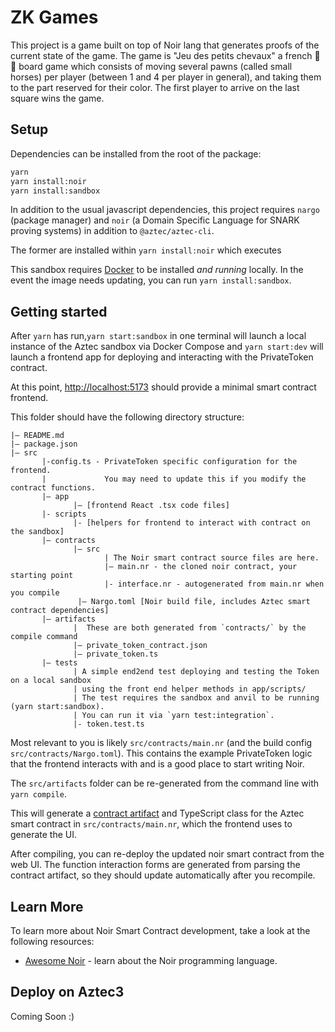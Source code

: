 # ZK Games
This project is a game built on top of Noir lang that generates proofs of the current state of the game. The game is "Jeu des petits chevaux" a french 🥖🥖 board game which consists of moving several pawns (called small horses) per player (between 1 and 4 per player in general), and taking them to the part reserved for their color. The first player to arrive on the last square wins the game.

## Setup

Dependencies can be installed from the root of the package:

```bash
yarn
yarn install:noir
yarn install:sandbox
```

In addition to the usual javascript dependencies, this project requires `nargo` (package manager) and `noir` (a Domain Specific Language for SNARK proving systems) in addition to `@aztec/aztec-cli`.

The former are installed within `yarn install:noir` which executes

This sandbox requires [Docker](https://www.docker.com/) to be installed _and running_ locally. In the event the image needs updating, you can run `yarn install:sandbox`.

## Getting started

After `yarn` has run,`yarn start:sandbox` in one terminal will launch a local instance of the Aztec sandbox via Docker Compose and `yarn start:dev` will launch a frontend app for deploying and interacting with the PrivateToken contract.

At this point, [http://localhost:5173](http://localhost:5173) should provide a minimal smart contract frontend.

This folder should have the following directory structure:

```
|— README.md
|— package.json
|— src
       |-config.ts - PrivateToken specific configuration for the frontend.
       |             You may need to update this if you modify the contract functions.
       |— app
              |— [frontend React .tsx code files]
       |- scripts
              |- [helpers for frontend to interact with contract on the sandbox]
       |— contracts
              |— src
                     | The Noir smart contract source files are here.
                     |— main.nr - the cloned noir contract, your starting point
                     |- interface.nr - autogenerated from main.nr when you compile
               |— Nargo.toml [Noir build file, includes Aztec smart contract dependencies]
       |— artifacts
              |  These are both generated from `contracts/` by the compile command
              |— private_token_contract.json
              |— private_token.ts
       |— tests
              | A simple end2end test deploying and testing the Token on a local sandbox
              | using the front end helper methods in app/scripts/
              | The test requires the sandbox and anvil to be running (yarn start:sandbox).
              | You can run it via `yarn test:integration`.
              |- token.test.ts
```

Most relevant to you is likely `src/contracts/main.nr` (and the build config `src/contracts/Nargo.toml`). This contains the example PrivateToken logic that the frontend interacts with and is a good place to start writing Noir.

The `src/artifacts` folder can be re-generated from the command line with `yarn compile`.

This will generate a [contract artifact](src/artifacts/test_contract.json) and TypeScript class for the Aztec smart contract in `src/contracts/main.nr`, which the frontend uses to generate the UI.

After compiling, you can re-deploy the updated noir smart contract from the web UI. The function interaction forms are generated from parsing the contract artifact, so they should update automatically after you recompile.

## Learn More

To learn more about Noir Smart Contract development, take a look at the following resources:

- [Awesome Noir](https://github.com/noir-lang/awesome-noir) - learn about the Noir programming language.

## Deploy on Aztec3

Coming Soon :)
